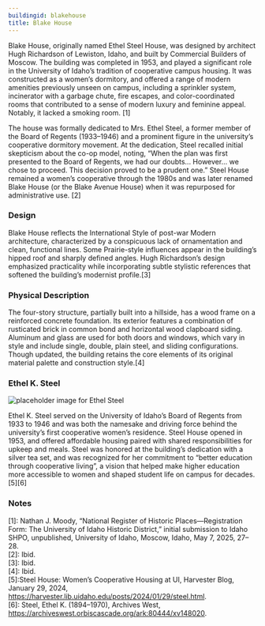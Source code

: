 ```yaml
---
buildingid: blakehouse
title: Blake House
---
```


Blake House, originally named Ethel Steel House, was designed by architect Hugh Richardson of Lewiston, Idaho, and built by Commercial Builders of Moscow. The building was completed in 1953, and played a significant role in the University of Idaho’s tradition of cooperative campus housing. It was constructed as a women’s dormitory, and offered a range of modern amenities previously unseen on campus, including a sprinkler system, incinerator with a garbage chute, fire escapes, and color-coordinated rooms that contributed to a sense of modern luxury and feminine appeal. Notably, it lacked a smoking room. [1]   

The house was formally dedicated to Mrs. Ethel Steel, a former member of the Board of Regents (1933–1946) and a prominent figure in the university’s cooperative dormitory movement. At the dedication, Steel recalled initial skepticism about the co-op model, noting, “When the plan was first presented to the Board of Regents, we had our doubts... However... we chose to proceed. This decision proved to be a prudent one.” Steel House remained a women’s cooperative through the 1980s and was later renamed Blake House (or the Blake Avenue House) when it was repurposed for administrative use. [2]

### Design
Blake House reflects the International Style of post-war Modern architecture, characterized by a conspicuous lack of ornamentation and clean, functional lines. Some Prairie-style influences appear in the building’s hipped roof and sharply defined angles. Hugh Richardson’s design emphasized practicality while incorporating subtle stylistic references that softened the building’s modernist profile.[3]

### Physical Description
The four-story structure, partially built into a hillside, has a wood frame on a reinforced concrete foundation. Its exterior features a combination of rusticated brick in common bond and horizontal wood clapboard siding. Aluminum and glass are used for both doors and windows, which vary in style and include single, double, plain steel, and sliding configurations. Though updated, the building retains the core elements of its original material palette and construction style.[4]

### Ethel K. Steel  
![placeholder image for Ethel Steel](https://objects.lib.uidaho.edu/harvester/small/steel-ethel2_sm.jpg)  

Ethel K. Steel served on the University of Idaho’s Board of Regents from 1933 to 1946 and was both the namesake and driving force behind the university’s first cooperative women’s residence. Steel House opened in 1953, and offered affordable housing paired with shared responsibilities for upkeep and meals. Steel was honored at the building’s dedication with a silver tea set, and was recognized for her commitment to “better education through cooperative living”, a vision that helped make higher education more accessible to women and shaped student life on campus for decades.[5][6]


### Notes  
[1]: Nathan J. Moody, “National Register of Historic Places—Registration Form: The University of Idaho Historic District,” initial submission to Idaho SHPO, unpublished, University of Idaho, Moscow, Idaho, May 7, 2025, 27–28.  
[2]: Ibid.  
[3]: Ibid.   
[4]: Ibid.   
[5]:Steel House: Women’s Cooperative Housing at UI, Harvester Blog, January 29, 2024, https://harvester.lib.uidaho.edu/posts/2024/01/29/steel.html.  
[6]: Steel, Ethel K. (1894–1970), Archives West, https://archiveswest.orbiscascade.org/ark:80444/xv148020.